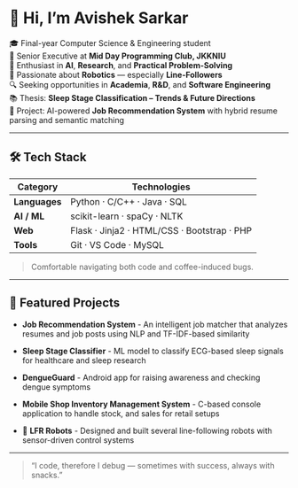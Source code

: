 # 👋 Hi, I’m Avishek Sarkar

🎓 Final-year Computer Science & Engineering student  
💼 Senior Executive at **Mid Day Programming Club, JKKNIU**  
🧠 Enthusiast in **AI**, **Research**, and **Practical Problem-Solving**  
🤖 Passionate about **Robotics** — especially **Line-Followers**  
🔍 Seeking opportunities in **Academia**, **R&D**, and **Software Engineering**  
📚 Thesis: **Sleep Stage Classification – Trends & Future Directions**  
💼 Project: AI-powered **Job Recommendation System** with hybrid resume parsing and semantic matching  

---

## 🛠️ Tech Stack

| Category       | Technologies                             |
| -------------- | ---------------------------------------- |
| **Languages**  | Python · C/C++ · Java · SQL              |
| **AI / ML**    | scikit-learn · spaCy · NLTK               |
| **Web**        | Flask · Jinja2 · HTML/CSS · Bootstrap · PHP |
| **Tools**      | Git · VS Code · MySQL                     |

> Comfortable navigating both code and coffee-induced bugs.

---

## 📌 Featured Projects

- **Job Recommendation System** - An intelligent job matcher that analyzes resumes and job posts using NLP and TF-IDF-based similarity

- **Sleep Stage Classifier** - ML model to classify ECG-based sleep signals for healthcare and sleep research

- **DengueGuard** - Android app for raising awareness and checking dengue symptoms

- **Mobile Shop Inventory Management System** - C-based console application to handle stock, and sales for retail setups

- 🤖 **LFR Robots** - Designed and built several line-following robots with sensor-driven control systems

---

> “I code, therefore I debug — sometimes with success, always with snacks.”  
